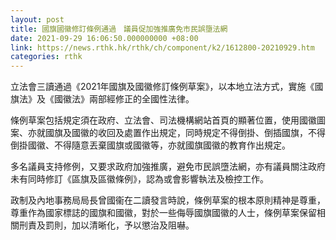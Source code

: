 ```yaml
---
layout: post
title: 國旗國徽修訂條例通過　議員促加強推廣免市民誤墮法網
date: 2021-09-29 16:06:50.000000000 +08:00
link: https://news.rthk.hk/rthk/ch/component/k2/1612800-20210929.htm
categories: rthk
---
```


立法會三讀通過《2021年國旗及國徽修訂條例草案》，以本地立法方式，實施《國旗法》及《國徽法》兩部經修正的全國性法律。

條例草案包括規定須在政府、立法會、司法機構網站首頁的顯著位置，使用國徽圖案、亦就國旗及國徽的收回及處置作出規定，同時規定不得倒掛、倒插國旗，不得倒掛國徽、不得隨意丟棄國旗或國徽等，亦就國旗國徽的教育作出規定。

多名議員支持修例，又要求政府加強推廣，避免市民誤墮法網，亦有議員關注政府未有同時修訂《區旗及區徽條例》，認為或會影響執法及檢控工作。

政制及內地事務局局長曾國衞在二讀發言時說，條例草案的根本原則精神是尊重，尊重作為國家標誌的國旗和國徽，對於一些侮辱國旗國徽的人士，條例草案保留相關刑責及罰則，加以清晰化，予以懲治及阻嚇。
